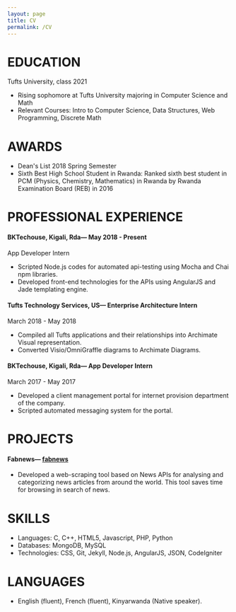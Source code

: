 ```yaml
---
layout: page
title: CV
permalink: /CV
---
```


# EDUCATION
Tufts University, class 2021
* Rising sophomore at Tufts University majoring in Computer Science and Math
* Relevant Courses: Intro to Computer Science, Data Structures, Web Programming, Discrete Math

# AWARDS
* Dean's List 2018 Spring Semester
* Sixth Best High School Student in Rwanda: Ranked sixth best student in PCM (Physics, Chemistry, Mathematics) in Rwanda by Rwanda Examination Board (REB) in 2016

#  PROFESSIONAL EXPERIENCE

#### BKTechouse, Kigali, Rda— May 2018 - Present
App Developer Intern
* Scripted Node.js codes for automated api-testing using Mocha and Chai npm libraries.
* Developed front-end technologies for the APIs using AngularJS and Jade templating engine.
 
#### Tufts Technology Services, US— Enterprise Architecture Intern
March 2018 - May 2018
* Compiled all Tufts applications and their relationships into Archimate Visual representation.
* Converted Visio/OmniGraffle diagrams to Archimate Diagrams.

#### BKTechouse, Kigali, Rda— App Developer Intern
March 2017 - May 2017
* Developed a client management portal for internet provision department of the company.
* Scripted automated messaging system for the portal.

# PROJECTS
#### Fabnews— [fabnews](https://fabnews.herokuapp.com/index)
* Developed a web-scraping tool based on News APIs for analysing and categorizing news articles from around the world. 
This tool saves time for browsing in search of news.


# SKILLS
* Languages: C, C++, HTML5, Javascript, PHP, Python
* Databases: MongoDB, MySQL
* Technologies: CSS, Git, Jekyll, Node.js, AngularJS, JSON, CodeIgniter

# LANGUAGES
* English (fluent), French (fluent), Kinyarwanda (Native speaker).

